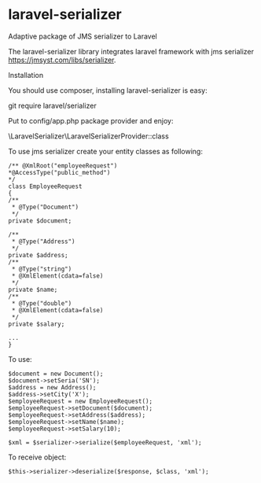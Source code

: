 # laravel-serializer
Adaptive package of JMS serializer to Laravel

The laravel-serializer library integrates laravel framework with jms serializer 
https://jmsyst.com/libs/serializer.


Installation

You should use composer, installing laravel-serializer is easy:

git require laravel/serializer

Put to config/app.php package provider and enjoy:

\LaravelSerializer\LaravelSerializerProvider::class

To use jms serializer create your entity classes as following:

    /** @XmlRoot("employeeRequest")
    *@AccessType("public_method")
    */
    class EmployeeRequest
    {
    /**
     * @Type("Document")
     */
    private $document;

    /**
     * @Type("Address")
     */
    private $address;
    /**
     * @Type("string")
     * @XmlElement(cdata=false)
     */
    private $name;
    /**
     * @Type("double")
     * @XmlElement(cdata=false)
     */
    private $salary;
    
    ...
    }
    
 To use:
    
    $document = new Document();
    $document->setSeria('SN');
    $address = new Address();
    $address->setCity('X');
    $employeeRequest = new EmployeeRequest();
    $employeeRequest->setDocument($document);
    $employeeRequest->setAddress($address);
    $employeeRequest->setName($name);
    $employeeRequest->setSalary(10);
    
    $xml = $serializer->serialize($employeeRequest, 'xml');
    
  To receive object:
    
    $this->serializer->deserialize($response, $class, 'xml');